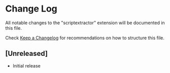 # Change Log

All notable changes to the "scriptextractor" extension will be documented in this file.

Check [Keep a Changelog](http://keepachangelog.com/) for recommendations on how to structure this file.

## [Unreleased]

- Initial release